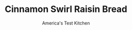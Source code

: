 ---
layout: ../../layouts/MarkdownPostLayout.astro
title: Cinnamon Swirl Raisin Bread
author: America's Test Kitchen
pubDate: 2023-03-15
description: "Soft, sweet bread enriched by a pretty swirl of cinnamon sugar sounds appealing-but the problems can spiral out of control."
image_url: https://res.cloudinary.com/hksqkdlah/image/upload/ar_1:1,c_fill,dpr_2.0,f_auto,fl_lossy.progressive.strip_profile,g_faces:auto,q_auto:low,w_344/5843_sfs-am07-opn-4c-cinnamonswirltoast-2
tags: ["Desserts or Baked Goods","Breads","Breakfast & Brunch"]
calories: 3734
protein: 11
carbohydrates: 87
fats: 8
fiber: 3
ingredients: ["1/2 cup (3½ ounces), granulated sugar","1/4 cup packed (1¾ ounces), light brown sugar","5 teaspoons, ground cinnamon","1 1/2 cups, milk, heated to 110 degrees","3 tablespoons, unsalted butter, melted, plus 1 tablespoon unsalted butter","3 , large egg yolks","4 1/4 cups (21¼ ounces), all-purpose flour, plus extra as needed","2 1/4 teaspoons, rapid-rise yeast","1 tablespoon, sugar","1 1/2 teaspoons, salt","1/2 cup, raisins"]
serves: 8
time: "1½ hours, plus 2 to 2½ hours rising and 2 hours cooling"
instructions: ["For the cinnamon sugar: Combine ingredients in small bowl, breaking up clumps. Cover tightly with plastic wrap.","For the bread: Spray large bowl with cooking spray. Whisk milk, melted butter, and yolks in large liquid measuring cup. Mix 1/4 cup cinnamon sugar, yeast, sugar, flour, and salt in large bowl of standing mixer fitted with dough hook. Turn mixer to low and slowly add milk mixture. After dough comes together, increase speed to medium and mix until dough is smooth and comes away from sides of bowl, 5 to 6 minutes. (If dough seems too sticky, add up to 1/4 cup more flour during kneading.) Turn dough out onto unfloured counter and knead raisins in by hand until evenly distributed. Knead to form smooth, round ball. Transfer dough to greased bowl and turn to coat. Cover bowl with plastic wrap and let rise in warm place until doubled in size, about 1 hour. (Do not place in warm oven, or sugar in dough will melt.)","Spray 9 by 5-inch loaf pan with cooking spray. On lightly floured surface, press dough into 20 by 8-inch rectangle, with short side facing you. Using spray bottle, lightly and evenly spray dough with water. Sprinkle 1/2 cup cinnamon sugar over dough, leaving 2-inch border along top edge. Lightly spray cinnamon sugar with water until damp but not wet. Starting at edge nearest you, roll up dough, then pinch seam and ends closed. Place loaf seam side down in prepared pan, cover loosely with plastic wrap, and let rise at room temperature until 1 inch above rim of pan, 1 to 1 1/2 hours.","Adjust oven rack to middle position and heat oven to 350 degrees. Melt remaining 1 tablespoon butter and brush over top of dough. Sprinkle with remaining cinnamon sugar and bake until top is deep brown and center of bread registers 185 to 190 degrees on instant-read thermometer, 45 to 60 minutes. Turn bread out onto rack and cool to room temperature, about 2 hours. Slice as desired. (Bread can be kept in airtight container at room temperature for up to 3 days.)"]
nutrition: ["241 mg Potassium, K","163 mg Phosphorus, P","97 mg Calcium, Ca","4 mg Iron, Fe","26 mg Magnesium, Mg","379 mg Sodium, Na","8 g Total lipid (fat)","5 mg Niacin","2 g Fatty acids, total monounsaturated","1 µg Vitamin D (D2 + D3)","85 mg Cholesterol","4 g Fatty acids, total saturated","3 g Fiber, total dietary","115 µg Folic acid","60 µg Folate, food","26 g Sugars, total","1 µg Vitamin K (phylloquinone)","55 g Water","87 g Carbohydrate, by difference","257 µg Folate, DFE","11 g Protein","82 µg Vitamin A, RAE","466 kcal Energy","18 g Sugars, added","3734 calories"]
notes: "You will need a spray bottle filled with water for this recipe. Whole milk is best in the dough, although low-fat milk will work; skim milk will make the bread too dry."
---